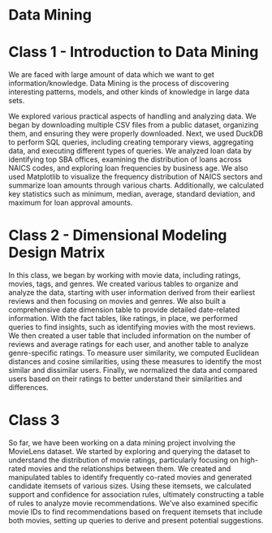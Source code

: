 # Data Mining 

# Class 1 - Introduction to Data Mining
We are faced with large amount of data which we want to get information/knowledge. Data Mining is the process of discovering interesting patterns, models, and other kinds of knowledge in large data sets. 

We explored various practical aspects of handling and analyzing data. We began by downloading multiple CSV files from a public dataset, organizing them, and ensuring they were properly downloaded. Next, we used DuckDB to perform SQL queries, including creating temporary views, aggregating data, and executing different types of queries. We analyzed loan data by identifying top SBA offices, examining the distribution of loans across NAICS codes, and exploring loan frequencies by business age. We also used Matplotlib to visualize the frequency distribution of NAICS sectors and summarize loan amounts through various charts. Additionally, we calculated key statistics such as minimum, median, average, standard deviation, and maximum for loan approval amounts. 

# Class 2 - Dimensional Modeling Design Matrix
In this class, we began by working with movie data, including ratings, movies, tags, and genres. We created various tables to organize and analyze the data, starting with user information derived from their earliest reviews and then focusing on movies and genres. We also built a comprehensive date dimension table to provide detailed date-related information. With the fact tables, like ratings, in place, we performed queries to find insights, such as identifying movies with the most reviews. We then created a user table that included information on the number of reviews and average ratings for each user, and another table to analyze genre-specific ratings. To measure user similarity, we computed Euclidean distances and cosine similarities, using these measures to identify the most similar and dissimilar users. Finally, we normalized the data and compared users based on their ratings to better understand their similarities and differences.

# Class 3

So far, we have been working on a data mining project involving the MovieLens dataset. We started by exploring and querying the dataset to understand the distribution of movie ratings, particularly focusing on high-rated movies and the relationships between them. We created and manipulated tables to identify frequently co-rated movies and generated candidate itemsets of various sizes. Using these itemsets, we calculated support and confidence for association rules, ultimately constructing a table of rules to analyze movie recommendations. We’ve also examined specific movie IDs to find recommendations based on frequent itemsets that include both movies, setting up queries to derive and present potential suggestions.
